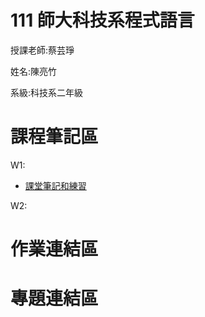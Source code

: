 # 111 師大科技系程式語言

授課老師:蔡芸琤

姓名:陳亮竹

系級:科技系二年級

# 課程筆記區


 W1:
 - [課堂筆記和練習](https://github.com/awchu0323/PL/tree/main/0915)
 
 W2:

# 作業連結區

# 專題連結區
